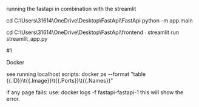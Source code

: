 running the fastapi in combination with the streamlit

cd C:\Users\31614\OneDrive\Desktop\FastApi\FastApi
python -m app.main

cd C:\Users\31614\OneDrive\Desktop\FastApi\frontend
∙ streamlit run streamlit_app.py

#1

Docker

see running localhost scripts:
docker ps --format "table {{.ID}}\t{{.Image}}\t{{.Ports}}\t{{.Names}}"

if any page fails: use:
docker logs -f fastapi-fastapi-1
this will show the error.
